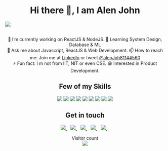 <h1 align='center'>Hi there 👋, I am Alen John</h1>

<!-- <p align='center'>Software Developer with 1+ years of experience</p> -->

![](https://res.cloudinary.com/dt9i30qec/image/upload/v1636253108/Readme%20Github/cover-new_pm3cvl.png)

<p align='center'>
 <br> 🔭 I’m currently working on ReactJS & NodeJS.
 🌱 Learning System Design, Database & ML
 <br> 💬 Ask me about Javascript, ReactJS & Web Development.
 📫 How to reach me: Join me at <a target="_blank" href="https://www.linkedin.com/in/alen-john-306a571b1">LinkedIn</a> or tweet <a target="_blank" href="https://twitter.com/AlenJoh81144560">@alenJoh81144560</a>
 <br> ⚡ Fun fact: I m not from IIT, NIT or even CSE.
 😀 Interested in Product Development.
</p>

<h2 align='center'>
  Few of my Skills
</h2>

<p align='center'>
 <img src="https://img.shields.io/badge/javascript%20-%23323330.svg?&style=for-the-badge&logo=javascript&logoColor=%23F7DF1E" />
 <img src="https://img.shields.io/badge/-PYTHON-blue?style=for-the-badge&logo=python&logoColor=white"/>
 <img src="https://img.shields.io/badge/html5%20-%23E34F26.svg?&style=for-the-badge&logo=html5&logoColor=white" />    
 <img src="https://img.shields.io/badge/react%20-%2320232a.svg?&style=for-the-badge&logo=react&logoColor=%2361DAFB" />    
 <img src="https://img.shields.io/badge/css3%20-%231572B6.svg?&style=for-the-badge&logo=css3&logoColor=white" />
 <!-- <img src="https://img.shields.io/badge/angular%20-%23DD0031.svg?&style=for-the-badge&logo=angular&logoColor=white" /> -->
 <img src="https://img.shields.io/badge/node.js%20-%2343853D.svg?&style=for-the-badge&logo=node.js&logoColor=white" />
 <img src="https://img.shields.io/badge/redux%20-%23593d88.svg?&style=for-the-badge&logo=redux&logoColor=white" />
 <img src="https://img.shields.io/badge/typescript%20-%23007ACC.svg?&style=for-the-badge&logo=typescript&logoColor=white" />
 <img src="https://img.shields.io/badge/MongoDB-%234ea94b.svg?&style=for-the-badge&logo=mongodb&logoColor=white" />
</p>


<!-- <h2 align='center'>
  Have exposure into
</h2> -->

<!-- <p align='center'>
  PWA, Web APIs, Axios, JWT, FaceAPI Js, Tesseract Js,  <img src="https://img.shields.io/badge/react_native%20-%2320232a.svg?&style=for-the-badge&logo=react&logoColor=%2361DAFB" />,  <img src="https://img.shields.io/badge/bootstrap%20-%23563D7C.svg?&style=for-the-badge&logo=bootstrap&logoColor=white" />, <img src="https://img.shields.io/badge/material%20ui%20-%230081CB.svg?&style=for-the-badge&logo=material-ui&logoColor=white" />, <img src="https://img.shields.io/badge/express.js%20-%23404d59.svg?logo=express-js&logoColor=white&style=for-the-badge" />, <img src="https://img.shields.io/badge/postgres-%23316192.svg?&style=for-the-badge&logo=postgresql&logoColor=white" />, <img src="https://img.shields.io/badge/MongoDB-%234ea94b.svg?&style=for-the-badge&logo=mongodb&logoColor=white" />, <img src="https://img.shields.io/badge/Amazon%20AWS-%23232F3E?logo=amazon-aws&logoColor=white&style=for-the-badge" /> (Lambda, Rekognition, DynamoDB, S3, Cloudfront, API Gateway), <img src="https://img.shields.io/badge/Google%20Cloud-%234285F4?logo=google-cloud&logoColor=white&style=for-the-badge" /> (Firebase, Firestore, Cloud Storage, Cloud Run)
</p> -->

<!-- <h2 align='center'>Checkout My Resume</h2>
<details align="center"> 
 <summary>Download</summary>
 <a target="_blank" href="https://github.com/argodeep/argodeep/raw/master/Arghyadeep-resume.pdf">Click Here</a>
</details> -->

<h2 align='center'>
  Get in touch
</h2>

<p align='center'>
  <a target="_blank" href="https://www.linkedin.com/in/alen-john-306a571b1">
    <img src="https://img.shields.io/badge/linkedin-%230077B5.svg?&style=for-the-badge&logo=linkedin&logoColor=white" />
  </a>&nbsp;&nbsp;
  <a target="_blank" href="https://twitter.com/AlenJoh81144560">
    <img src="https://img.shields.io/badge/twitter-%231DA1F2.svg?&style=for-the-badge&logo=twitter&logoColor=white" />        
  </a>&nbsp;&nbsp;
  <a target="_blank" href="https://github.com/alenjohn05">
    <img src="https://img.shields.io/badge/github-%23100000.svg?&style=for-the-badge&logo=github&logoColor=white" />        
  </a>&nbsp;&nbsp;
   <a target="_blank" href="https://www.behance.net/alenjohn05">
    <img src="https://img.shields.io/badge/-BEHANCE-blue?style=for-the-badge&logo=behance&logoColor=%23F7DF1E" />        
  </a>&nbsp;&nbsp;
   <a target="_blank" href="https://dribbble.com/alenjohn05">
    <img src="https://img.shields.io/badge/-DRIBBBLE-ea4c89?style=for-the-badge&logo=dribbble&logoColor=white" />        
  </a>&nbsp;&nbsp;
</p>
 
<p align="center"> 
  Visitor count<br>
  <img src="https://profile-counter.glitch.me/alenjohn05/count.svg" />
</p>
